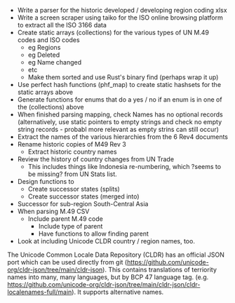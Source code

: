 

* Write a parser for the historic developed / developing region coding xlsx
* Write a screen scraper using taiko for the ISO online browsing platform to extract all the ISO 3166 data
* Create static arrays (collections) for the various types of UN M.49 codes and ISO codes
  * eg Regions
  * eg Deleted
  * eg Name changed
  * etc
  * Make them sorted and use Rust's binary find (perhaps wrap it up)
* Use perfect hash functions (phf_map) to create static hashsets for the static arrays above
* Generate functions for enums that do a yes / no if an enum is in one of the (collections) above
* When finished parsing mapping, check Names has no optional records (alternatively, use static pointers to empty strings and check no empty string records - probabl more relevant as empty strins can still occur)
* Extract the names of the various hierarchies from the 6 Rev4 documents
* Rename historic copies of M49 Rev 3
  * Extract historic country names
* Review the history of country changes from UN Trade
  * This includes things like Indonesia re-numbering, which ?seems to be missing? from UN Stats list.
* Design functions to
  * Create successor states (splits)
  * Create successor states (merged into)
* Successor for sub-region South-Central Asia
* When parsing M.49 CSV
  * Include parent M.49 code
    * Include type of parent
    * Have functions to allow finding parent 
* Look at including Unicode CLDR country / region names, too.

The Unicode Common Locale Data Repository (CLDR) has an official JSON port which can be used directly from git (<https://github.com/unicode-org/cldr-json/tree/main/cldr-json>). This contains translations of terriority names into many, many languages, but by BCP 47 language tag. (e.g. <https://github.com/unicode-org/cldr-json/tree/main/cldr-json/cldr-localenames-full/main>). It supports alternative names.
